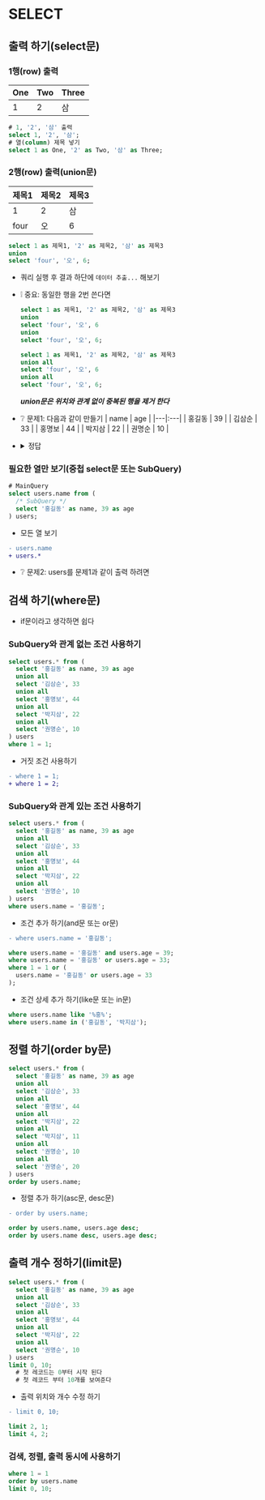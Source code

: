 # SELECT
## 출력 하기(select문)
### 1행(row) 출력
| One | Two | Three |
|---|:---|:---|
| 1 | 2 | 삼 |
```sql
# 1, '2', '삼' 출력
select 1, '2', '삼';
# 열(column) 제목 넣기
select 1 as One, '2' as Two, '삼' as Three;
```

### 2행(row) 출력(union문)
| 제목1 | 제목2 | 제목3 |
|---|:---|:---|
| 1 | 2 | 삼 |
| four | 오 | 6 |
```sql
select 1 as 제목1, '2' as 제목2, '삼' as 제목3
union
select 'four', '오', 6;
```
* 쿼리 실행 후 결과 하단에 `데이터 추출...` 해보기

* ❕ 중요: 동일한 행을 2번 쓴다면
  ```sql
  select 1 as 제목1, '2' as 제목2, '삼' as 제목3
  union
  select 'four', '오', 6
  union
  select 'four', '오', 6;
  ```
  ```sql
  select 1 as 제목1, '2' as 제목2, '삼' as 제목3
  union all
  select 'four', '오', 6
  union all
  select 'four', '오', 6;
  ```
  ***union문은 위치와 관계 없이 중복된 행을 제거 한다***

* ❔ 문제1: 다음과 같이 만들기
  | name | age |
  |---|:---|
  | 홍길동 | 39 |
  | 김삼순 | 33 |
  | 홍명보 | 44 |
  | 박지삼 | 22 |
  | 권명순 | 10 |
* <details><summary>정답</summary>

  ```sql
  select '홍길동' as name, 39 as age
  union all
  select '김삼순', 33
  union all
  select '홍명보', 44
  union all
  select '박지삼', 22
  union all
  select '권명순', 10;
  ```
</details>

### 필요한 열만 보기(중첩 select문 또는 SubQuery)
```sql
# MainQuery
select users.name from (
  /* SubQuery */
  select '홍길동' as name, 39 as age
) users;
```
* 모든 열 보기
```diff
- users.name
+ users.*
```
* ❔ 문제2: users를 문제1과 같이 출력 하려면

## 검색 하기(where문)
* if문이라고 생각하면 쉽다

### SubQuery와 관계 없는 조건 사용하기
```sql
select users.* from (
  select '홍길동' as name, 39 as age
  union all
  select '김삼순', 33
  union all
  select '홍명보', 44
  union all
  select '박지삼', 22
  union all
  select '권명순', 10
) users
where 1 = 1;
```
* 거짓 조건 사용하기
```diff
- where 1 = 1;
+ where 1 = 2;
```

### SubQuery와 관계 있는 조건 사용하기
```sql
select users.* from (
  select '홍길동' as name, 39 as age
  union all
  select '김삼순', 33
  union all
  select '홍명보', 44
  union all
  select '박지삼', 22
  union all
  select '권명순', 10
) users
where users.name = '홍길동';
```
* 조건 추가 하기(and문 또는 or문)
```diff
- where users.name = '홍길동';
```
```sql
where users.name = '홍길동' and users.age = 39;
where users.name = '홍길동' or users.age = 33;
where 1 = 1 or (
  users.name = '홍길동' or users.age = 33
);
```
* 조건 상세 추가 하기(like문 또는 in문)
```sql
where users.name like '%홍%';
where users.name in ('홍길동', '박지삼');
```

## 정렬 하기(order by문)
```sql
select users.* from (
  select '홍길동' as name, 39 as age
  union all
  select '김삼순', 33
  union all
  select '홍명보', 44
  union all
  select '박지삼', 22
  union all
  select '박지삼', 11
  union all
  select '권명순', 10
  union all
  select '권명순', 20
) users
order by users.name;
```
* 정렬 추가 하기(asc문, desc문)
```diff
- order by users.name;
```
```sql
order by users.name, users.age desc;
order by users.name desc, users.age desc;
```

## 출력 개수 정하기(limit문)
```sql
select users.* from (
  select '홍길동' as name, 39 as age
  union all
  select '김삼순', 33
  union all
  select '홍명보', 44
  union all
  select '박지삼', 22
  union all
  select '권명순', 10
) users
limit 0, 10;
  # 첫 레코드는 0부터 시작 된다
  # 첫 레코드 부터 10개를 보여준다
```
* 출력 위치와 개수 수정 하기
```diff
- limit 0, 10;
```
```sql
limit 2, 1;
limit 4, 2;
```

### 검색, 정렬, 출력 동시에 사용하기
```sql
where 1 = 1
order by users.name
limit 0, 10;
```
